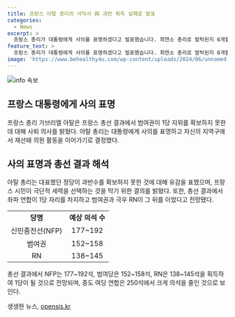 ```yaml
---
title: 프랑스 아탈 총리의 사직서 與 과반 획득 실패로 발표
categories:
  - News
excerpt: >
  프랑스 총리가 대통령에게 사의를 표명하겠다고 발표했습니다. 최연소 총리로 발탁된지 6개월만에 사퇴한 아탈 총리는 지역구에서 재선돼 의원 활동을 이어갑니다. 프랑스 총선 결과에서는 좌파 연합이 1위를 차지하고, 여당연합 2위, 극우 RN 3위로 예상되고 있습니다. 해당 결과에 따라 NFP는 과반수에는 도달하지 못하지만 크게 세력을 늘려 1당 자리를 차지할 것으로 예측되었습니다.
feature_text: >
  프랑스 총리가 대통령에게 사의를 표명하겠다고 발표했습니다. 최연소 총리로 발탁된지 6개월만에 사퇴한 아탈 총리는 지역구에서 재선돼 의원 활동을 이어갑니다. 프랑스 총선 결과에서는 좌파 연합이 1위를 차지하고, 여당연합 2위, 극우 RN 3위로 예상되고 있습니다. 해당 결과에 따라 NFP는 과반수에는 도달하지 못하지만 크게 세력을 늘려 1당 자리를 차지할 것으로 예측되었습니다.
image: 'https://www.behealthy4u.com/wp-content/uploads/2024/06/unnamed-file.png'
---
```


<p><img src="https://www.behealthy4u.com/wp-content/uploads/2024/06/unnamed-file.png" alt="info 속보" /></p>

<h2 data-ke-size="size26">프랑스 대통령에게 사의 표명</h2>

<p data-ke-size="size16">프랑스 총리 가브리엘 아탈은 프랑스 총선 결과에서 범여권이 1당 지위를 확보하지 못한 데 대해 사퇴 의사를 밝혔다. 아탈 총리는 대통령에게 사의를 표명하고 자신의 지역구에서 재선돼 의원 활동을 이어가기로 결정했다.</p>

<h2 data-ke-size="size26">사의 표명과 총선 결과 해석</h2>

<p data-ke-size="size16">아탈 총리는 대표했던 정당이 과반수를 확보하지 못한 것에 대해 유감을 표했으며, 프랑스 시민이 극단적 세력을 선택하는 것을 막기 위한 결의를 밝혔다. 또한, 총선 결과에서 좌파 연합이 1당 자리를 차지하고 범여권과 극우 RN이 그 뒤를 이었다고 전망됐다.</p>

<table>
  <tr>
    <td style="text-align: center; height: 17px;"><b>당명</b></td>
    <td style="text-align: center; height: 17px;"><b>예상 의석 수</b></td>
  </tr>
  <tr>
    <td style="text-align: center; height: 17px;">신민중전선(NFP)</td>
    <td style="text-align: center; height: 17px;">177~192</td>
  </tr>
  <tr>
    <td style="text-align: center; height: 17px;">범여권</td>
    <td style="text-align: center; height: 17px;">152~158</td>
  </tr>
  <tr>
    <td style="text-align: center; height: 17px;">RN</td>
    <td style="text-align: center; height: 17px;">138~145</td>
  </tr>
</table>

<p data-ke-size="size16">총선 결과에서 NFP는 177~192석, 범여당은 152~158석, RN은 138~145석을 획득하여 1당이 될 것으로 전망되며, 중도 여당 연합은 250석에서 크게 의석을 줄인 것으로 보인다.</p>
생생한 뉴스, <a href="https://opensis.kr" rel="dofollow">opensis.kr</a>


